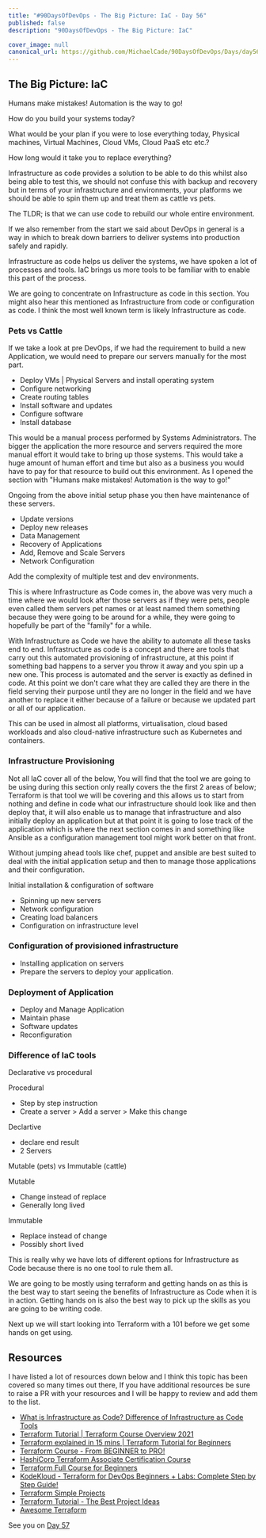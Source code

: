 ```yaml
---
title: "#90DaysOfDevOps - The Big Picture: IaC - Day 56"
published: false
description: "90DaysOfDevOps - The Big Picture: IaC" 

cover_image: null
canonical_url: https://github.com/MichaelCade/90DaysOfDevOps/Days/day56.md 
---
```

## The Big Picture: IaC

Humans make mistakes! Automation is the way to go! 

How do you build your systems today? 

What would be your plan if you were to lose everything today, Physical machines, Virtual Machines, Cloud VMs, Cloud PaaS etc etc.? 

How long would it take you to replace everything? 

Infrastructure as code provides a solution to be able to do this whilst also being able to test this, we should not confuse this with backup and recovery but in terms of your infrastructure and environments, your platforms we should be able to spin them up and treat them as cattle vs pets. 

The TLDR; is that we can use code to rebuild our whole entire environment. 

If we also remember from the start we said about DevOps in general is a way in which to break down barriers to deliver systems into production safely and rapidly. 

Infrastructure as code helps us deliver the systems, we have spoken a lot of processes and tools. IaC brings us more tools to be familiar with to enable this part of the process. 

We are going to concentrate on Infrastructure as code in this section. You might also hear this mentioned as Infrastructure from code or configuration as code. I think the most well known term is likely Infrastructure as code. 

### Pets vs Cattle 

If we take a look at pre DevOps, if we had the requirement to build a new Application, we would need to prepare our servers manually for the most part. 

- Deploy VMs | Physical Servers and install operating system
- Configure networking 
- Create routing tables 
- Install software and updates 
- Configure software 
- Install database 

This would be a manual process performed by Systems Administrators. The bigger the application the more resource and servers required the more manual effort it would take to bring up those systems. This would take a huge amount of human effort and time but also as a business you would have to pay for that resource to build out this environment. As I opened the section with "Humans make mistakes! Automation is the way to go!"

Ongoing from the above initial setup phase you then have maintenance of these servers. 

- Update versions 
- Deploy new releases 
- Data Management 
- Recovery of Applications 
- Add, Remove and Scale Servers 
- Network Configuration

Add the complexity of multiple test and dev environments. 

This is where Infrastructure as Code comes in, the above was very much a time where we would look after those servers as if they were pets, people even called them servers pet names or at least named them something because they were going to be around for a while, they were going to hopefully be part of the "family" for a while. 

With Infrastructure as Code we have the ability to automate all these tasks end to end. Infrastructure as code is a concept and there are tools that carry out this automated provisioning of infrastructure, at this point if something bad happens to a server you throw it away and you spin up a new one. This process is automated and the server is exactly as defined in code. At this point we don't care what they are called they are there in the field serving their purpose until they are no longer in the field and we have another to replace it either because of a failure or because we updated part or all of our application. 

This can be used in almost all platforms, virtualisation, cloud based workloads and also cloud-native infrastructure such as Kubernetes and containers. 

### Infrastructure Provisioning 
Not all IaC cover all of the below, You will find that the tool we are going to be using during this section only really covers the the first 2 areas of below; Terraform is that tool we will be covering and this allows us to start from nothing and define in code what our infrastructure should look like and then deploy that, it will also enable us to manage that infrastructure and also initially deploy an application but at that point it is going to lose track of the application which is where the next section comes in and something like Ansible as a configuration management tool might work better on that front. 

Without jumping ahead tools like chef, puppet and ansible are best suited to deal with the initial application setup and then to manage those applications and their configuration. 

Initial installation & configuration of software 

- Spinning up new servers 
- Network configuration 
- Creating load balancers 
- Configuration on infrastructure level

### Configuration of provisioned infrastructure 

- Installing application on servers 
- Prepare the servers to deploy your application. 

### Deployment of Application 

- Deploy and Manage Application 
- Maintain phase
- Software updates 
- Reconfiguration 

### Difference of IaC tools 

Declarative vs procedural 

Procedural 
- Step by step instruction 
- Create a server > Add a server > Make this change 

Declartive 
- declare end result 
- 2 Servers 

Mutable (pets) vs Immutable (cattle)

Mutable 
- Change instead of replace
- Generally long lived 

Immutable
- Replace instead of change
- Possibly short lived 

This is really why we have lots of different options for Infrastructure as Code because there is no one tool to rule them all. 

We are going to be mostly using terraform and getting hands on as this is the best way to start seeing the benefits of Infrastructure as Code when it is in action. Getting hands on is also the best way to pick up the skills as you are going to be writing code. 

Next up we will start looking into Terraform with a 101 before we get some hands on get using. 

## Resources 
I have listed a lot of resources down below and I think this topic has been covered so many times out there, If you have additional resources be sure to raise a PR with your resources and I will be happy to review and add them to the list. 

- [What is Infrastructure as Code? Difference of Infrastructure as Code Tools ](https://www.youtube.com/watch?v=POPP2WTJ8es)
- [Terraform Tutorial | Terraform Course Overview 2021](https://www.youtube.com/watch?v=m3cKkYXl-8o)
- [Terraform explained in 15 mins | Terraform Tutorial for Beginners ](https://www.youtube.com/watch?v=l5k1ai_GBDE)
- [Terraform Course - From BEGINNER to PRO!](https://www.youtube.com/watch?v=7xngnjfIlK4&list=WL&index=141&t=16s)
- [HashiCorp Terraform Associate Certification Course](https://www.youtube.com/watch?v=V4waklkBC38&list=WL&index=55&t=111s)
- [Terraform Full Course for Beginners](https://www.youtube.com/watch?v=EJ3N-hhiWv0&list=WL&index=39&t=27s)
- [KodeKloud -  Terraform for DevOps Beginners + Labs: Complete Step by Step Guide!](https://www.youtube.com/watch?v=YcJ9IeukJL8&list=WL&index=16&t=11s)
- [Terraform Simple Projects](https://terraform.joshuajebaraj.com/)
- [Terraform Tutorial - The Best Project Ideas](https://www.youtube.com/watch?v=oA-pPa0vfks)
- [Awesome Terraform](https://github.com/shuaibiyy/awesome-terraform)

See you on [Day 57](day57.md)